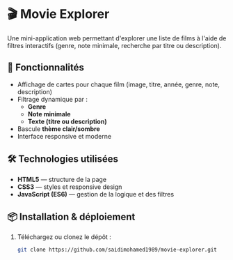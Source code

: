 # 🎬 Movie Explorer

Une mini-application web permettant d'explorer une liste de films à l'aide de filtres interactifs (genre, note minimale, recherche par titre ou description).

## 🚀 Fonctionnalités

- Affichage de cartes pour chaque film (image, titre, année, genre, note, description)
- Filtrage dynamique par :
  - **Genre**
  - **Note minimale**
  - **Texte (titre ou description)**
- Bascule **thème clair/sombre**
- Interface responsive et moderne

## 🛠️ Technologies utilisées

- **HTML5** — structure de la page  
- **CSS3** — styles et responsive design  
- **JavaScript (ES6)** — gestion de la logique et des filtres  

## 📦 Installation & déploiement

1. Téléchargez ou clonez le dépôt :
   ```bash
   git clone https://github.com/saidimohamed1989/movie-explorer.git

